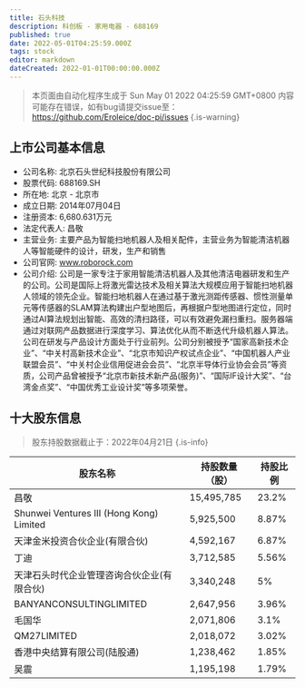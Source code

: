 ```yaml
---
title: 石头科技
description: 科创板 - 家用电器 - 688169
published: true
date: 2022-05-01T04:25:59.000Z
tags: stock
editor: markdown
dateCreated: 2022-01-01T00:00:00.000Z
---
```


> 本页面由自动化程序生成于 Sun May 01 2022 04:25:59 GMT+0800
> 内容可能存在错误，如有bug请提交issue至：https://github.com/Eroleice/doc-pi/issues
{.is-warning}

## 上市公司基本信息
- 公司名称: 北京石头世纪科技股份有限公司
- 股票代码: 688169.SH
- 所在地: 北京 - 北京市
- 成立日期: 2014年07月04日
- 注册资本: 6,680.631万元
- 法定代表人: 昌敬
- 主营业务: 主要产品为智能扫地机器人及相关配件，主营业务为智能清洁机器人等智能硬件的设计，研发，生产和销售
- 公司官网: www.roborock.com
- 公司介绍: 公司是一家专注于家用智能清洁机器人及其他清洁电器研发和生产的公司。公司是国际上将激光雷达技术及相关算法大规模应用于智能扫地机器人领域的领先企业。智能扫地机器人在通过基于激光测距传感器、惯性测量单元等传感器的SLAM算法构建出户型地图后，再根据户型地图进行定位，同时通过AI算法规划出智能、高效的清扫路径，可以有效避免漏扫重扫。服务器端通过对联网产品数据进行深度学习、算法优化从而不断迭代升级机器人算法。公司在研发与产品设计方面处于行业前列。公司分别被授予“国家高新技术企业”、“中关村高新技术企业”、“北京市知识产权试点企业”、“中国机器人产业联盟会员”、“中关村企业信用促进会会员”、“北京半导体行业协会会员”等资质，公司产品曾被授予“北京市新技术新产品(服务)”、“国际IF设计大奖”、“台湾金点奖”、“中国优秀工业设计奖”等多项荣誉。


## 十大股东信息
> 股东持股数据截止于：2022年04月21日
{.is-info}

| 股东名称 | 持股数量（股） | 持股比例 |
| --- | --- | --- |
| 昌敬 | 15,495,785 | 23.2% |
| Shunwei Ventures III (Hong Kong) Limited | 5,925,500 | 8.87% |
| 天津金米投资合伙企业(有限合伙) | 4,592,167 | 6.87% |
| 丁迪 | 3,712,585 | 5.56% |
| 天津石头时代企业管理咨询合伙企业(有限合伙) | 3,340,248 | 5% |
| BANYANCONSULTINGLIMITED | 2,647,956 | 3.96% |
| 毛国华 | 2,071,806 | 3.1% |
| QM27LIMITED | 2,018,072 | 3.02% |
| 香港中央结算有限公司(陆股通) | 1,238,462 | 1.85% |
| 吴震 | 1,195,198 | 1.79% |




